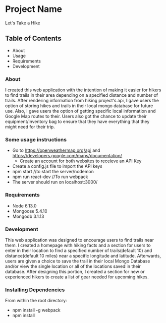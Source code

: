 # Project Name
Let's Take a Hike

## Table of Contents
 - About
 - Usage
 - Requirements
 - Development
 
### About
I created this web application with the intention of making it easier for hikers to find trails in their area depending on a specified distance and number of trails. After rendering information from hiking project's api, I gave users the option of storing hikes and trails in their local mongo database for future use. Also, I gave users the option of getting specific local information and Google Map routes to their. Users also got the chance to update their equipment/inventory bag to ensure that they have everything that they might need for their trip.

### Some usage instructions

 - Go to https://openweathermap.org/api and https://developers.google.com/maps/documentation/ 
   - Create an account for both websites to receieve an API Key 
 - Create a config.js file to import the API keys 
 - npm start //to start the server/nodemon
 - npm run react-dev //To run webpack
 - The server should run on localhost:3000/

### Requirements

 - Node 6.13.0
 - Mongoose 5.4.10
 - Mongodb 3.1.13

### Development
This web application was designed to encourage users to find trails near them. I created a homepage with hiking facts and a section for users to enter in their location to find a specified number of trails(default 10) and distance(default 10 miles) near a specific longitude and latitude. Afterwards, users are given a choice to save the trail in their local Mongo Database and/or view the single location or all of the locations saved in their database. After designing this portion, I created a section for new or experienced hikers to create a list of gear needed for upcoming hikes.

### Installing Dependencies
From within the root directory:

 - npm install -g webpack
 - npm install
